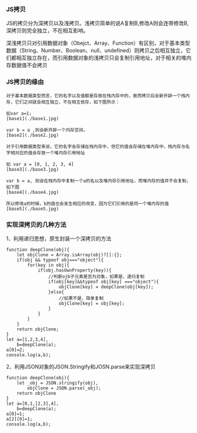 ### JS拷贝
 JS的拷贝分为深拷贝以及浅拷贝。浅拷贝简单的说A复制B,修改A则会连带修改B,深拷贝则完全独立，不在相互影响。

 深浅拷贝只对引用数据对象（Obejct、Array、Function）有区别，对于基本类型数据（String、Number、Boolean、null、undefined）则拷贝之后相互独立，它们都相互独立存在，而引用数据对象的浅拷贝只会复制引用地址，对于相关的堆内存数据值不会拷贝

 ### JS拷贝的缘由
    对于基本数据类型而言，它的名字以及值都是存放在栈内存中的，故而拷贝后会新开辟一个栈内存，它们之间就会相互独立，不在相互依存，如下图所示：

    如var a=1;
    [base1](./base1.jpg)

    var b = a ,则会新开辟一个内存空间，
    [base2](./base2.jpg)

    对于引用数据类型来说，它的名字会存储在栈内存中，但它的值会存储在堆内存中，栈内存与名字相对应的值会存放一个堆内存引用地址

    如 var a = [0, 1, 2, 3, 4]
    [base3](./base3.jpg)

    var b = a, 则会在栈内存中复制一个a的名以及堆内存引用地址，而堆内存的值并不会复制， 如下图
    [base4](./base4.jpg)

    所以修改a的时候，b的值也会发生相应的改变，因为它们引用的是同一个堆内存的值
    [base5](./base5.jpg)
 ### 实现深拷贝的几种方法
1、利用递归思想，原生封装一个深拷贝的方法

```
function deepClone(obj){
    let objClone = Array.isArray(obj)?[]:{};
    if(obj && typeof obj==="object"){
        for(key in obj){
            if(obj.hasOwnProperty(key)){
                //判断ojb子元素是否为对象，如果是，递归复制
                if(obj[key]&&typeof obj[key] ==="object"){
                    objClone[key] = deepClone(obj[key]);
                }else{
                    //如果不是，简单复制
                    objClone[key] = obj[key];
                }
            }
        }
    }
    return objClone;
}    
let a=[1,2,3,4],
    b=deepClone(a);
a[0]=2;
console.log(a,b);

```

2、利用JSON对象的JSON.Stringify和JOSN.parse来实现深拷贝
```
function deepClone(obj){
    let _obj = JSON.stringify(obj),
        objClone = JSON.parse(_obj);
    return objClone
}    
let a=[0,1,[2,3],4],
    b=deepClone(a);
a[0]=1;
a[2][0]=1;
console.log(a,b);
```